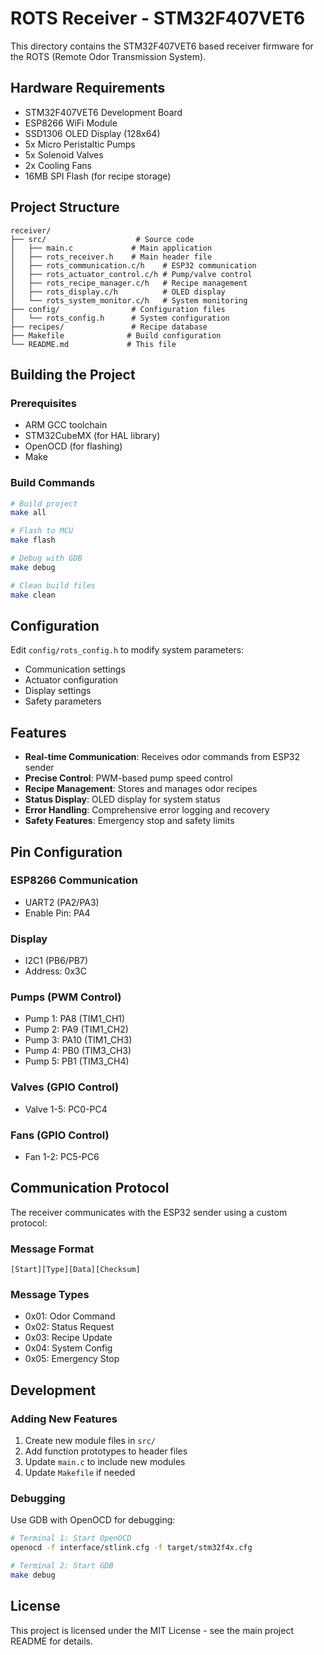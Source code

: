 # ROTS Receiver - STM32F407VET6

This directory contains the STM32F407VET6 based receiver firmware for the ROTS (Remote Odor Transmission System).

## Hardware Requirements

- STM32F407VET6 Development Board
- ESP8266 WiFi Module
- SSD1306 OLED Display (128x64)
- 5x Micro Peristaltic Pumps
- 5x Solenoid Valves
- 2x Cooling Fans
- 16MB SPI Flash (for recipe storage)

## Project Structure

```
receiver/
├── src/                    # Source code
│   ├── main.c             # Main application
│   ├── rots_receiver.h    # Main header file
│   ├── rots_communication.c/h    # ESP32 communication
│   ├── rots_actuator_control.c/h # Pump/valve control
│   ├── rots_recipe_manager.c/h   # Recipe management
│   ├── rots_display.c/h          # OLED display
│   └── rots_system_monitor.c/h   # System monitoring
├── config/                # Configuration files
│   └── rots_config.h      # System configuration
├── recipes/               # Recipe database
├── Makefile              # Build configuration
└── README.md             # This file
```

## Building the Project

### Prerequisites

- ARM GCC toolchain
- STM32CubeMX (for HAL library)
- OpenOCD (for flashing)
- Make

### Build Commands

```bash
# Build project
make all

# Flash to MCU
make flash

# Debug with GDB
make debug

# Clean build files
make clean
```

## Configuration

Edit `config/rots_config.h` to modify system parameters:

- Communication settings
- Actuator configuration
- Display settings
- Safety parameters

## Features

- **Real-time Communication**: Receives odor commands from ESP32 sender
- **Precise Control**: PWM-based pump speed control
- **Recipe Management**: Stores and manages odor recipes
- **Status Display**: OLED display for system status
- **Error Handling**: Comprehensive error logging and recovery
- **Safety Features**: Emergency stop and safety limits

## Pin Configuration

### ESP8266 Communication
- UART2 (PA2/PA3)
- Enable Pin: PA4

### Display
- I2C1 (PB6/PB7)
- Address: 0x3C

### Pumps (PWM Control)
- Pump 1: PA8 (TIM1_CH1)
- Pump 2: PA9 (TIM1_CH2)
- Pump 3: PA10 (TIM1_CH3)
- Pump 4: PB0 (TIM3_CH3)
- Pump 5: PB1 (TIM3_CH4)

### Valves (GPIO Control)
- Valve 1-5: PC0-PC4

### Fans (GPIO Control)
- Fan 1-2: PC5-PC6

## Communication Protocol

The receiver communicates with the ESP32 sender using a custom protocol:

### Message Format
```
[Start][Type][Data][Checksum]
```

### Message Types
- 0x01: Odor Command
- 0x02: Status Request
- 0x03: Recipe Update
- 0x04: System Config
- 0x05: Emergency Stop

## Development

### Adding New Features

1. Create new module files in `src/`
2. Add function prototypes to header files
3. Update `main.c` to include new modules
4. Update `Makefile` if needed

### Debugging

Use GDB with OpenOCD for debugging:

```bash
# Terminal 1: Start OpenOCD
openocd -f interface/stlink.cfg -f target/stm32f4x.cfg

# Terminal 2: Start GDB
make debug
```

## License

This project is licensed under the MIT License - see the main project README for details.
